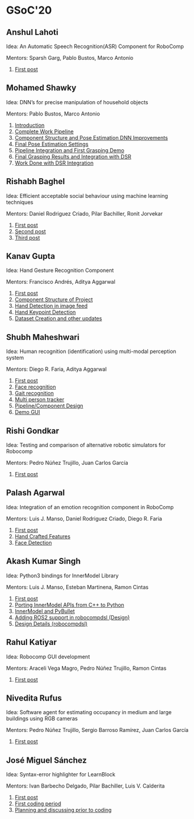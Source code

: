 # GSoC'20

## Anshul Lahoti	

Idea: An Automatic Speech Recognition(ASR) Component for RoboComp  

Mentors: Sparsh Garg, Pablo Bustos, Marco Antonio

1. [First post](/web/gsoc/2020/posts/anshul_lahoti/post01)

## Mohamed Shawky

Idea: DNN’s for precise manipulation of household objects  

Mentors: Pablo Bustos, Marco Antonio

1. [Introduction](/web/gsoc/2020/posts/mohamed_shawky/post01)
2. [Complete Work Pipeline](/web/gsoc/2020/posts/mohamed_shawky/post02)
3. [Component Structure and Pose Estimation DNN Improvements](/web/gsoc/2020/posts/mohamed_shawky/post03)
4. [Final Pose Estimation Settings](/web/gsoc/2020/posts/mohamed_shawky/post04)
5. [Pipeline Integration and First Grasping Demo](/web/gsoc/2020/posts/mohamed_shawky/post05)
6. [Final Grasping Results and Integration with DSR](/web/gsoc/2020/posts/mohamed_shawky/post06)
7. [Work Done with DSR Integration](/web/gsoc/2020/posts/mohamed_shawky/post07)

## Rishabh Baghel

Idea: Efficient acceptable social behaviour using machine learning techniques  

Mentors: Daniel Rodriguez Criado, Pilar Bachiller, Ronit Jorvekar

1. [First post](/web/gsoc/2020/posts/rishabh_baghel/post01)
2. [Second post](/web/gsoc/2020/posts/rishabh_baghel/post02)
3. [Third post](/web/gsoc/2020/posts/rishabh_baghel/post03)


## Kanav Gupta

Idea: Hand Gesture Recognition Component  

Mentors: Francisco Andrés, Aditya Aggarwal

1. [First post](/web/gsoc/2020/posts/kanav/post01)
2. [Component Structure of Project](/web/gsoc/2020/posts/kanav/ComponentStructure)
3. [Hand Detection in image feed](/web/gsoc/2020/posts/kanav/HandDetection)
4. [Hand Keypoint Detection](/web/gsoc/2020/posts/kanav/HandKeypoint)
5. [Dataset Creation and other updates](/web/gsoc/2020/posts/kanav/DatasetCreation)

## Shubh Maheshwari

Idea: Human recognition (identification) using multi-modal perception system  

Mentors: Diego R. Faria, Aditya Aggarwal

1. [First post](/web/gsoc/2020/posts/shubh_maheshwari/firstpost)
2. [Face recognition](/web/gsoc/2020/posts/shubh_maheshwari/faceRecognition)
3. [Gait recognition](/web/gsoc/2020/posts/shubh_maheshwari/gaitRecognition)
4. [Multi person tracker](/web/gsoc/2020/posts/shubh_maheshwari/multiPersonTracker)
5. [Pipeline/Component Design](/web/gsoc/2020/posts/shubh_maheshwari/pipeline)
6. [Demo GUI](/web/gsoc/2020/posts/shubh_maheshwari/demoGUI)

## Rishi Gondkar

Idea: Testing and comparison of alternative robotic simulators for Robocomp  

Mentors: Pedro Núñez Trujillo, Juan Carlos García

1. [First post](/web/gsoc/2020/posts/rishi_gondkar/post01)

## Palash Agarwal

Idea: Integration of an emotion recognition component in RoboComp  

Mentors: Luis J. Manso, Daniel Rodriguez Criado, Diego R. Faria

1. [First post](/web/gsoc/2020/posts/palash_agarwal/post01)
2. [Hand Crafted Features](/web/gsoc/2020/posts/palash_agarwal/HandCraftedFeatures)
3. [Face Detection](/web/gsoc/2020/posts/palash_agarwal/FaceDetection)

## Akash Kumar Singh

Idea: Python3 bindings for InnerModel Library  

Mentors: Luis J. Manso, Esteban Martinena, Ramon Cintas

1. [First post](/web/gsoc/2020/posts/akash_kumar_singh/post01)
2. [Porting InnerModel APIs from C++ to Python](/web/gsoc/2020/posts/akash_kumar_singh/post02)
3. [InnerModel and PyBullet](/web/gsoc/2020/posts/akash_kumar_singh/post03)
4. [Adding ROS2 support in robocompdsl (Design)](/web/gsoc/2020/posts/akash_kumar_singh/post04)
5. [Design Details (robocompdsl)](/web/gsoc/2020/posts/akash_kumar_singh/post05)

## Rahul Katiyar

Idea: Robocomp GUI development  

Mentors: Araceli Vega Magro, Pedro Núñez Trujillo, Ramon Cintas

1. [First post](/web/gsoc/2020/posts/rahul_katiyar/post01)


## Nivedita Rufus

Idea: Software agent for estimating occupancy in medium and large buildings using RGB cameras  

Mentors: Pedro Núñez Trujillo, Sergio Barroso Ramírez, Juan Carlos García

1. [First post](/web/gsoc/2020/posts/nivedita_rufus/post01)


## José Miguel Sánchez

Idea: Syntax-error highlighter for LearnBlock  

Mentors: Ivan Barbecho Delgado, Pilar Bachiller, Luis V. Calderita

1. [First post](/web/gsoc/2020/posts/jose_miguel_sanchez/post01)
2. [First coding period](/web/gsoc/2020/posts/jose_miguel_sanchez/post02)
3. [Planning and discussing prior to coding](/web/gsoc/2020/posts/jose_miguel_sanchez/post03)
